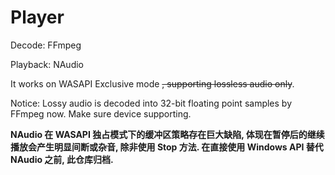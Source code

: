 # Player
Decode: FFmpeg

Playback: NAudio

It works on WASAPI Exclusive mode ~~, supporting lossless audio only~~.

Notice: Lossy audio is decoded into 32-bit floating point samples by FFmpeg now. Make sure device supporting.

**NAudio 在 WASAPI 独占模式下的缓冲区策略存在巨大缺陷, 体现在暂停后的继续播放会产生明显间断或杂音, 除非使用 Stop 方法. 在直接使用 Windows API 替代 NAudio 之前, 此仓库归档.**